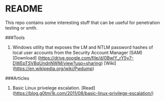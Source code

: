 # README
This repo contains some interesting stuff that can be useful for penetration testing or smth.

###Tools
1. Windows utility that exposes the LM and NTLM password hashes of local user accounts from the Security Account Manager (SAM) 
[Download] (https://drive.google.com/file/d/0BwlY_rY5y7-DWEpTSVBqUndnNWM/view?usp=sharing)
[Wiki] (https://en.wikipedia.org/wiki/Pwdump)

###Articles
1. Basic Linux privelege escalation.
[Read] (https://blog.g0tmi1k.com/2011/08/basic-linux-privilege-escalation/)
